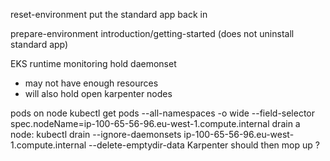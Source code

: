 

reset-environment
put the standard app back in



prepare-environment introduction/getting-started
(does not uninstall standard app)



EKS runtime monitoring hold daemonset 
- may not have enough resources
- will also hold open karpenter nodes


pods on node
kubectl get pods --all-namespaces -o wide --field-selector spec.nodeName=ip-100-65-56-96.eu-west-1.compute.internal
drain a node:
kubectl drain --ignore-daemonsets ip-100-65-56-96.eu-west-1.compute.internal --delete-emptydir-data
Karpenter should then mop up ?
